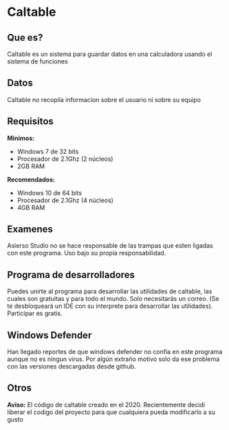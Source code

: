 # Caltable
## Que es?
Caltable es un sistema para guardar 
datos en una calculadora usando
el sistema de funciones
## Datos
Caltable no recopila informacion 
sobre el usuario ni sobre su equipo

## Requisitos
**Minimos:**
- Windows 7 de 32 bits
- Procesador de 2.1Ghz (2 núcleos)
- 2GB RAM

**Recomendados:**
- Windows 10 de 64 bits
- Procesador de 2.1Ghz (4 núcleos)
- 4GB RAM

## Examenes
Asierso Studio no se hace 
responsable de las trampas que esten 
ligadas con este programa. 
Uso bajo su propia responsabilidad.

## Programa de desarrolladores
Puedes unirte al programa para desarrollar
las utilidades de caltable, las cuales son
gratuitas y para todo el mundo.
Solo necesitarás un correo.
(Se te desbloqueará un IDE con su interprete
para desarrollar las utilidades).
Participar es gratis.

## Windows Defender
Han llegado reportes de que windows defender no confia
en este programa aunque no es ningun virus.
Por algún extraño motivo solo da ese problema con las versiones
descargadas desde github.

## Otros

**Aviso:** El código de caltable creado en el 2020. Recientemente decidí liberar el codigo del proyecto para que cualquiera pueda modificarlo a su gusto
